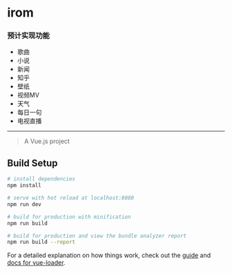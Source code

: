 # irom

### 预计实现功能
  * 歌曲
  * 小说
  * 新闻
  * 知乎
  * 壁纸
  * 视频MV
  * 天气
  * 每日一句
  * 电视直播

--------

> A Vue.js project

## Build Setup

``` bash
# install dependencies
npm install

# serve with hot reload at localhost:8080
npm run dev

# build for production with minification
npm run build

# build for production and view the bundle analyzer report
npm run build --report
```

For a detailed explanation on how things work, check out the [guide](http://vuejs-templates.github.io/webpack/) and [docs for vue-loader](http://vuejs.github.io/vue-loader).
